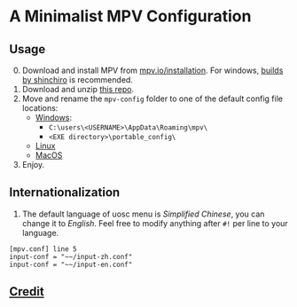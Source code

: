 # A Minimalist MPV Configuration

## Usage
0. Download and install MPV from [mpv.io/installation](https://mpv.io/installation/). For windows, [builds by shinchiro](https://github.com/shinchiro/mpv-winbuild-cmake/releases) is recommended.
1. Download and unzip [this repo](https://github.com/ajtn123/mpv-config/archive/refs/heads/main.zip).
2. Move and rename the `mpv-config` folder to one of the default config file locations:
   - [Windows](https://mpv.io/manual/master/#files-on-windows):
     - `C:\users\<USERNAME>\AppData\Roaming\mpv\`
     - `<EXE directory>\portable_config\`
   - [Linux](https://mpv.io/manual/master/#files)
   - [MacOS](https://mpv.io/manual/master/#files-on-macos)
3. Enjoy.

## Internationalization
1. The default language of uosc menu is *Simplified Chinese*, you can change it to *English*. Feel free to modify anything after `#!` per line to your language.
```
[mpv.conf] line 5
input-conf = "~~/input-zh.conf"
input-conf = "~~/input-en.conf"
```

## [Credit](https://github.com/ajtn123/mpv-config/blob/main/Credits.txt)